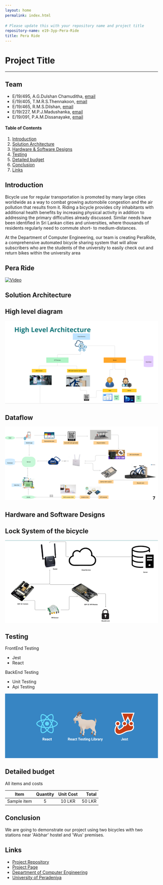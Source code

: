 ```yaml
---
layout: home
permalink: index.html

# Please update this with your repository name and project title
repository-name: e19-3yp-Pera-Ride
title: Pera Ride
---
```


[comment]: # "This is the standard layout for the project, but you can clean this and use your own template"

# Project Title

---

## Team
-  E/19/495, A.G.Dulshan Chamuditha, [email](e19495@eng.pdn.ac.lk)
-  E/19/405, T.M.R.S.Thennakoon, [email](e19405@eng.pdn.ac.lk)
-  E/19/465, R.M.S.Dilshan, [email](e19465@eng.pdn.ac.lk)
-  E/19/227, M.P.J.Madushanka, [email](e19227@eng.pdn.ac.lk)
-  E/19/091, P.A.M.Dissanayake, [email](e19091@eng.pdn.ac.lk)

<!-- Image (photo/drawing of the final hardware) should be here -->

<!-- This is a sample image, to show how to add images to your page. To learn more options, please refer [this](https://projects.ce.pdn.ac.lk/docs/faq/how-to-add-an-image/) -->

<!-- ![Sample Image](./images/sample.png) -->

#### Table of Contents
1. [Introduction](#introduction)
2. [Solution Architecture](#solution-architecture )
3. [Hardware & Software Designs](#hardware-and-software-designs)
4. [Testing](#testing)
5. [Detailed budget](#detailed-budget)
6. [Conclusion](#conclusion)
7. [Links](#links)

## Introduction

Bicycle use for regular transportation is promoted by many large cities worldwide as a way to combat growing automobile congestion and the air pollution that results from it. Riding a bicycle provides city inhabitants with additional health benefits by increasing physical activity in addition to addressing the primary difficulties already discussed. Similar needs have been identified in Sri Lankan cities and universities, where thousands of residents regularly need to commute short- to medium-distances.

At the Department of Computer Engineering, our team is creating PeraRide, a comprehensive automated bicycle sharing system that will allow subscribers who are the students of the university to easily check out and return bikes within the university area  

## Pera Ride
[![Video](https://img.youtube.com/vi/2gkQerGHnDg/0.jpg)](https://youtu.be/2gkQerGHnDg)




## Solution Architecture

## High level diagram 
![Alt text](images/Highlevelarchi.png)

## Dataflow
![Alt text](images/Dataflow.png)


## Hardware and Software Designs

## Lock System of the bicycle

![Alt text](images/Lock.png)

## Testing

FrontEnd Testing
- Jest 
- React 

BackEnd Testing
- Unit Testing
- Api Testing

![Alt text](images/React.png)

## Detailed budget

All items and costs

| Item          | Quantity  | Unit Cost  | Total  |
| ------------- |:---------:|:----------:|-------:|
| Sample item   | 5         | 10 LKR     | 50 LKR |

## Conclusion

We are going to demonstrate our project using two bicycles with two stations near 'Akbhar' hostel and 'Wus' premises.

## Links

- [Project Repository](https://github.com/cepdnaclk/e19-3yp-Pera-Ride)
- [Project Page](https://cepdnaclk.github.io/e19-3yp-Pera-Ride/)
- [Department of Computer Engineering](http://www.ce.pdn.ac.lk/)
- [University of Peradeniya](https://eng.pdn.ac.lk/)

[//]: # (Please refer this to learn more about Markdown syntax)
[//]: # (https://github.com/adam-p/markdown-here/wiki/Markdown-Cheatsheet)
